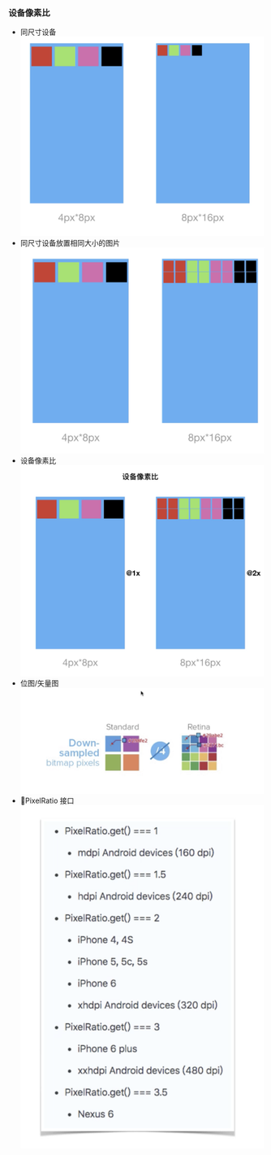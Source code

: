 
### 设备像素比
- 同尺寸设备  
![sbxsb1]
- 同尺寸设备放置相同大小的图片  
![sbxsb2]
- 设备像素比  
![sbxsb3]
- 位图/矢量图
![sbxsb4]
- PixelRatio 接口
![sbxsb5]






[sbxsb1]:./image/sbxsb1.png "同尺寸设备"
[sbxsb2]:./image/sbxsb2.png "同尺寸设备放置相同大小的图片"
[sbxsb3]:./image/sbxsb3.png "设备像素比"
[sbxsb4]:./image/sbxsb4.png "位图/矢量图"
[sbxsb5]:./image/sbxsb5.png "PixelRatio 接口"